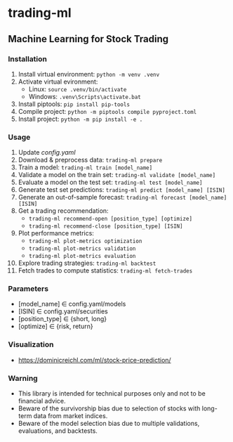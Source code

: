 # trading-ml
## Machine Learning for Stock Trading

### Installation
1. Install virtual environment: `python -m venv .venv`
2. Activate virtual evironment:
    - Linux: `source .venv/bin/activate`
    - Windows: `.venv\Scripts\activate.bat`
3. Install piptools: `pip install pip-tools`
4. Compile project: `python -m piptools compile pyproject.toml`
5. Install project: `python -m pip install -e .`

### Usage
1. Update *config.yaml*
2. Download & preprocess data: `trading-ml prepare`
3. Train a model: `trading-ml train [model_name]`
4. Validate a model on the train set: `trading-ml validate [model_name]`
5. Evaluate a model on the test set: `trading-ml test [model_name]`
6. Generate test set predictions: `trading-ml predict [model_name] [ISIN]`
7. Generate an out-of-sample forecast: `trading-ml forecast [model_name] [ISIN]`
8. Get a trading recommendation:
    - `trading-ml recommend-open [position_type] [optimize]`
    - `trading-ml recommend-close [position_type] [ISIN]`
9. Plot performance metrics:
    - `trading-ml plot-metrics optimization`
    - `trading-ml plot-metrics validation`
    - `trading-ml plot-metrics evaluation`
10. Explore trading strategies: `trading-ml backtest`
11. Fetch trades to compute statistics: `trading-ml fetch-trades`

### Parameters
- [model_name] ∈ config.yaml/models
- [ISIN] ∈ config.yaml/securities
- [position_type] ∈ {short, long}
- [optimize] ∈ {risk, return}

### Visualization
- https://dominicreichl.com/ml/stock-price-prediction/

### Warning
- This library is intended for technical purposes only and not to be financial advice.
- Beware of the survivorship bias due to selection of stocks with long-term data from market indices.
- Beware of the model selection bias due to multiple validations, evaluations, and backtests.
